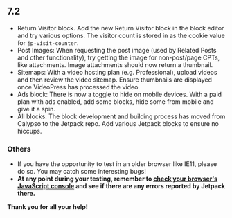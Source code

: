 ## 7.2

- Return Visitor block. Add the new Return Visitor block in the block editor and try various options. The visitor count is stored in as the cookie value for `jp-visit-counter`.
- Post Images: When requesting the post image (used by Related Posts and other functionality), try getting the image for non-post/page CPTs, like attachments. Image attachments should now return a thumbnail.
- Sitemaps: With a video hosting plan (e.g. Professional), upload videos and then review the video sitemap. Ensure thumbnails are displayed once VideoPress has processed the video.
- Ads block: There is now a toggle to hide on mobile devices. With a paid plan with ads enabled, add some blocks, hide some from mobile and give it a spin.
- All blocks: The block development and building process has moved from Calypso to the Jetpack repo. Add various Jetpack blocks to ensure no hiccups.



### Others

- If you have the opportunity to test in an older browser like IE11, please do so. You may catch some interesting bugs!
- **At any point during your testing, remember to [check your browser's JavaScript console](https://codex.wordpress.org/Using_Your_Browser_to_Diagnose_JavaScript_Errors#Step_3:_Diagnosis) and see if there are any errors reported by Jetpack there.**

**Thank you for all your help!**
